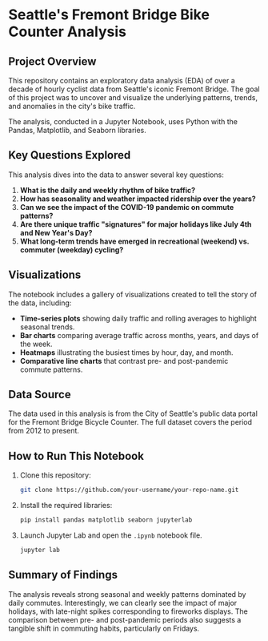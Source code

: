 # Seattle's Fremont Bridge Bike Counter Analysis

## Project Overview

This repository contains an exploratory data analysis (EDA) of over a decade of hourly cyclist data from Seattle's iconic Fremont Bridge. The goal of this project was to uncover and visualize the underlying patterns, trends, and anomalies in the city's bike traffic.

The analysis, conducted in a Jupyter Notebook, uses Python with the Pandas, Matplotlib, and Seaborn libraries.

## Key Questions Explored

This analysis dives into the data to answer several key questions:

1.  **What is the daily and weekly rhythm of bike traffic?**
2.  **How has seasonality and weather impacted ridership over the years?**
3.  **Can we see the impact of the COVID-19 pandemic on commute patterns?**
4.  **Are there unique traffic "signatures" for major holidays like July 4th and New Year's Day?**
5.  **What long-term trends have emerged in recreational (weekend) vs. commuter (weekday) cycling?**

## Visualizations

The notebook includes a gallery of visualizations created to tell the story of the data, including:

*   **Time-series plots** showing daily traffic and rolling averages to highlight seasonal trends.
*   **Bar charts** comparing average traffic across months, years, and days of the week.
*   **Heatmaps** illustrating the busiest times by hour, day, and month.
*   **Comparative line charts** that contrast pre- and post-pandemic commute patterns.


## Data Source

The data used in this analysis is from the City of Seattle's public data portal for the Fremont Bridge Bicycle Counter. The full dataset covers the period from 2012 to present.

## How to Run This Notebook

1.  Clone this repository:
    ```bash
    git clone https://github.com/your-username/your-repo-name.git
    ```
2.  Install the required libraries:
    ```bash
    pip install pandas matplotlib seaborn jupyterlab
    ```
3.  Launch Jupyter Lab and open the `.ipynb` notebook file.
    ```bash
    jupyter lab
    ```

## Summary of Findings

The analysis reveals strong seasonal and weekly patterns dominated by daily commutes. Interestingly, we can clearly see the impact of major holidays, with late-night spikes corresponding to fireworks displays. The comparison between pre- and post-pandemic periods also suggests a tangible shift in commuting habits, particularly on Fridays.
